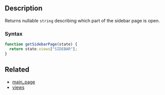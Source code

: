 ## Description

Returns nullable `string` describing which part of the sidebar page is open.

### Syntax

```js
function getSidebarPage(state) {
  return state.views["SIDEBAR"];
}
```

## Related

- [main_page](./main_page.md)
- [views](./views.md)
